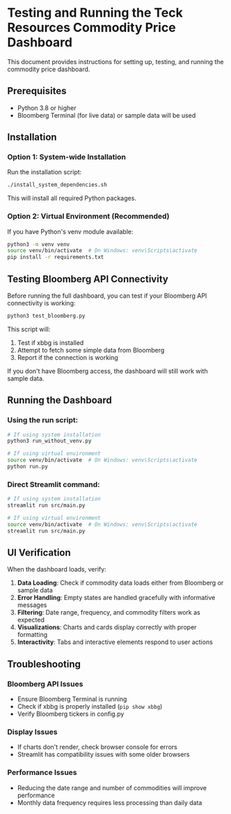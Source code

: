 # Testing and Running the Teck Resources Commodity Price Dashboard

This document provides instructions for setting up, testing, and running the commodity price dashboard.

## Prerequisites

- Python 3.8 or higher
- Bloomberg Terminal (for live data) or sample data will be used

## Installation

### Option 1: System-wide Installation

Run the installation script:

```bash
./install_system_dependencies.sh
```

This will install all required Python packages.

### Option 2: Virtual Environment (Recommended)

If you have Python's venv module available:

```bash
python3 -m venv venv
source venv/bin/activate  # On Windows: venv\Scripts\activate
pip install -r requirements.txt
```

## Testing Bloomberg API Connectivity

Before running the full dashboard, you can test if your Bloomberg API connectivity is working:

```bash
python3 test_bloomberg.py
```

This script will:
1. Test if xbbg is installed
2. Attempt to fetch some simple data from Bloomberg
3. Report if the connection is working

If you don't have Bloomberg access, the dashboard will still work with sample data.

## Running the Dashboard

### Using the run script:

```bash
# If using system installation
python3 run_without_venv.py

# If using virtual environment
source venv/bin/activate  # On Windows: venv\Scripts\activate
python run.py
```

### Direct Streamlit command:

```bash
# If using system installation
streamlit run src/main.py

# If using virtual environment
source venv/bin/activate  # On Windows: venv\Scripts\activate
streamlit run src/main.py
```

## UI Verification

When the dashboard loads, verify:

1. **Data Loading**: Check if commodity data loads either from Bloomberg or sample data
2. **Error Handling**: Empty states are handled gracefully with informative messages
3. **Filtering**: Date range, frequency, and commodity filters work as expected
4. **Visualizations**: Charts and cards display correctly with proper formatting
5. **Interactivity**: Tabs and interactive elements respond to user actions

## Troubleshooting

### Bloomberg API Issues

- Ensure Bloomberg Terminal is running
- Check if xbbg is properly installed (`pip show xbbg`)
- Verify Bloomberg tickers in config.py

### Display Issues

- If charts don't render, check browser console for errors
- Streamlit has compatibility issues with some older browsers

### Performance Issues

- Reducing the date range and number of commodities will improve performance
- Monthly data frequency requires less processing than daily data